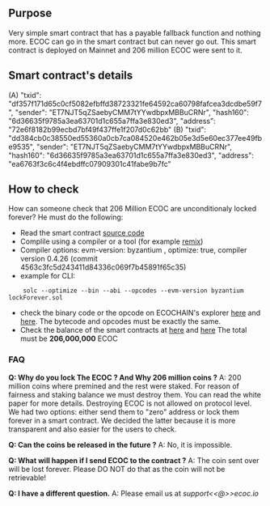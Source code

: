 ## Purpose
Very simple smart contract that has a payable fallback function and nothing more. ECOC can go in the smart contract but can never go out.
This smart contract is deployed on Mainnet and 206 million ECOC were sent to it.

## Smart contract's details
(A)
"txid": "df357f171d65c0cf5082efbffd38723321fe64592ca60798fafcea3dcdbe59f7",
"sender": "ET7NJT5qZSaebyCMM7tYYwdbpxMBBuCRNr",
"hash160": "6d36635f9785a3ea63701d1c655a7ffa3e830ed3",
"address": "72e6f8182b99ecbd7bf49f437ffe1f207d0c62bb"
(B)
  "txid": "dd384cb0c38550ed55360a0cb7ca084520e462b05e3d5e60ec377ee49fbe9535",
  "sender": "ET7NJT5qZSaebyCMM7tYYwdbpxMBBuCRNr",
  "hash160": "6d36635f9785a3ea63701d1c655a7ffa3e830ed3",
  "address": "ea6763f3c6c4f4ebdffc07909301c41fabe9b7fc"

## How to check
How can someone check that 206 Million ECOC are unconditionaly locked forever? He must do the following:

- Read the smart contract [source code](https://github.com/ECO-chain/ECOC-coinburning/blob/master/lockForever.sol)
- Complile using a compiler or a tool (for example [remix](https://remix.ethereum.org/))
- Compiler options: evm-version: byzantium , optimize: true, compiler version  0.4.26 (commit 4563c3fc5d243411d84336c069f7b45891f65c35)
- example for CLI:
```
	solc --optimize --bin --abi --opcodes --evm-version byzantium lockForever.sol
```
- check the binary code or the opcode on ECOCHAIN's explorer [here](https://explorer.ecoc.io/address/72e6f8182b99ecbd7bf49f437ffe1f207d0c62bb) and [here](https://explorer.ecoc.io/address/ea6763f3c6c4f4ebdffc07909301c41fabe9b7fc). The bytecode and opcodes must be exactly the same.
- Check the balance of the smart contracts at [here](https://explorer.ecoc.io/address/72e6f8182b99ecbd7bf49f437ffe1f207d0c62bb) and [here](https://explorer.ecoc.io/address/ea6763f3c6c4f4ebdffc07909301c41fabe9b7fc)
The total must be **206,000,000** ECOC

### FAQ
**Q: Why do you lock The ECOC ? And Why 206 million coins ?** 
A: 200 million coins where premined and the rest were staked. For reason of fairness and staking balance we must destroy them. You can read the white paper for more details. Destroying ECOC is not allowed on protocol level. We had two options: either send them to "zero" address or lock them forever in a smart contract. We decided the latter because it is more transparent and also easier for the users to check.

**Q: Can the coins be released in the future ?** A: No, it is impossible.

**Q: What will happen if I send ECOC to the contract ?** A: The coin sent over will be lost forever. Please DO NOT do that as the coin will not be retrievable!

**Q: I have a different question.** A: Please email us at *support<<@>>ecoc.io*
